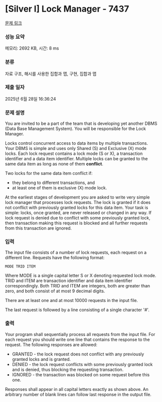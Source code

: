 # [Silver I] Lock Manager - 7437 

[문제 링크](https://www.acmicpc.net/problem/7437) 

### 성능 요약

메모리: 2692 KB, 시간: 8 ms

### 분류

자료 구조, 해시를 사용한 집합과 맵, 구현, 집합과 맵

### 제출 일자

2025년 6월 28일 16:36:24

### 문제 설명

<p>You are invited to be a part of the team that is developing yet another DBMS (Data Base Management System). You will be responsible for the Lock Manager.</p>

<p>Locks control concurrent access to data items by multiple transactions. Your DBMS is simple and uses only Shared (S) and Exclusive (X) mode locks. Each lock request contains a lock mode (S or X), a transaction identifier and a data item identifier. Multiple locks can be granted to the same data item as long as none of them <b>conflict</b>.</p>

<p>Two locks for the same data item conflict if:</p>

<ul>
	<li>they belong to different transactions, and</li>
	<li>at least one of them is exclusive (X) mode lock.</li>
</ul>

<p>At the earliest stages of development you are asked to write very simple lock manager that processes lock requests. The lock is granted if it does not conflict with previously granted locks for this data item. Your task is simple: locks, once granted, are never released or changed in any way. If lock request is denied due to conflict with some previously granted lock, then transaction making this request is blocked and all further requests from this transaction are ignored.</p>

### 입력 

 <p>The input file consists of a number of lock requests, each request on a different line. Requests have the following format:</p>

<p><code>MODE TRID ITEM</code></p>

<p>Where MODE is a single capital letter S or X denoting requested lock mode. TRID and ITEM are transaction identifier and data item identifier correspondingly. Both TRID and ITEM are integers, both are greater than zero, and both consist of at most 9 decimal digits.</p>

<p>There are at least one and at most 10000 requests in the input file.</p>

<p>The last request is followed by a line consisting of a single character '#'.</p>

### 출력 

 <p>Your program shall sequentially process all requests from the input file. For each request you should write one line that contains the response to the request. The following responses are allowed:</p>

<ul>
	<li>GRANTED - the lock request does not conflict with any previously granted locks and is granted.</li>
	<li>DENIED - the lock request conflicts with some previously granted lock and is denied, thus blocking the requesting transaction.</li>
	<li>IGNORED - the transaction was blocked on some request before this one.</li>
</ul>

<p>Responses shall appear in all capital letters exactly as shown above. An arbitrary number of blank lines can follow last response in the output file.</p>

